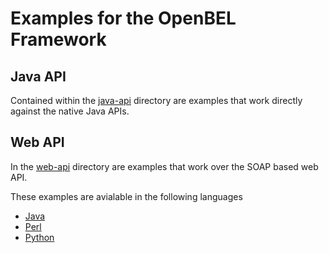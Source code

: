 Examples for the OpenBEL Framework
==========================

## Java API
Contained within the [java-api](java-api) directory are examples that work directly against the native Java APIs.


## Web API
In the [web-api](https://github.com/OpenBEL/openbel-framework-examples/tree/master/web-api) directory are examples that work over the SOAP based web API.

These examples are avialable in the following languages
* [Java](https://github.com/OpenBEL/openbel-framework-examples/tree/master/web-api/java)
* [Perl](https://github.com/OpenBEL/openbel-framework-examples/tree/master/web-api/perl)
* [Python](https://github.com/OpenBEL/openbel-framework-examples/tree/master/web-api/python)